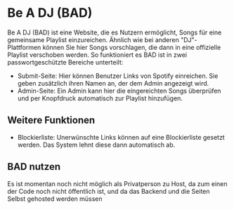 # Be A DJ (BAD)
Be A DJ (BAD) ist eine Website, die es Nutzern ermöglicht, Songs für eine gemeinsame Playlist einzureichen. Ähnlich wie bei anderen "DJ"-Plattformen können Sie hier Songs vorschlagen, die dann in eine offizielle Playlist verschoben werden.
So funktioniert es
BAD ist in zwei passwortgeschützte Bereiche unterteilt:
 * Submit-Seite: Hier können Benutzer Links von Spotify einreichen. Sie geben zusätzlich ihren Namen an, der dem Admin angezeigt wird.
 * Admin-Seite: Ein Admin kann hier die eingereichten Songs überprüfen und per Knopfdruck automatisch zur Playlist hinzufügen.
## Weitere Funktionen
 * Blockierliste: Unerwünschte Links können auf eine Blockierliste gesetzt werden. Das System lehnt diese dann automatisch ab.

## BAD nutzen
Es ist momentan noch nicht möglich als Privatperson zu Host, da zum einen der Code noch nicht öffentlich ist, und da das Backend und die Seiten Selbst gehosted werden müssen
